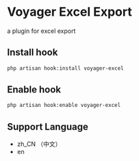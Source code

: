 # Voyager Excel Export

a plugin for excel export 

## Install hook

```bash
php artisan hook:install voyager-excel
```

## Enable hook

```bash
php artisan hook:enable voyager-excel
```

## Support Language

- zh_CN （中文）
- en 